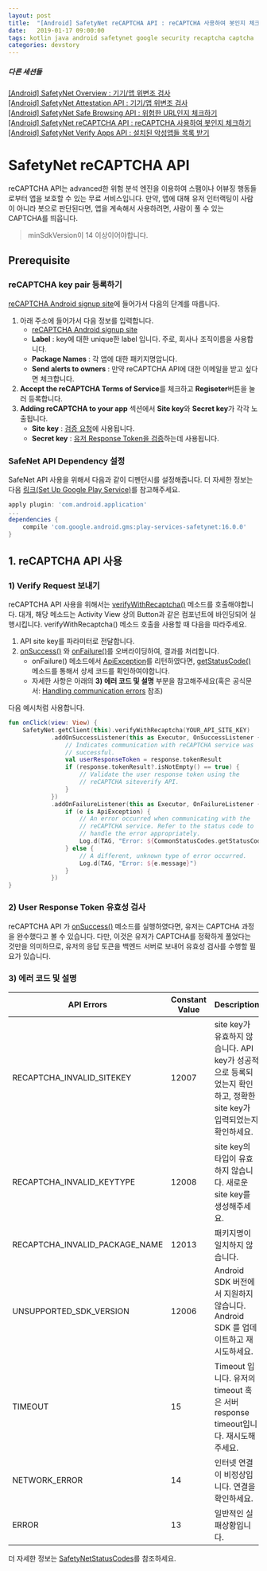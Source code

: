 ```yaml
---
layout: post
title:  "[Android] SafetyNet reCAPTCHA API : reCAPTCHA 사용하여 봇인지 체크하기"
date:   2019-01-17 09:00:00
tags: kotlin java android safetynet google security recaptcha captcha
categories: devstory
---
```

##### 다른 세션들
[[Android] SafetyNet Overview : 기기/앱 위변조 검사](/devstory/2019/01/17/Android-SafetyNet-Overview/) <br/>
[[Android] SafetyNet Attestation API : 기기/앱 위변조 검사](/devstory/2019/01/17/Android-SafetyNet-Attestation/) <br/>
[[Android] SafetyNet Safe Browsing API : 위험한 URL인지 체크하기](/devstory/2019/01/17/Android-SafetyNet-SafeBrowsing/) <br/>
[[Android] SafetyNet reCAPTCHA API : reCAPTCHA 사용하여 봇인지 체크하기](/devstory/2019/01/17/Android-SafetyNet-reCAPTCHA/)  <br/>
[[Android] SafetyNet Verify Apps API : 설치된 악성앱들 목록 받기](/devstory/2019/01/17/Android-SafetyNet-VerifyApps/)


# SafetyNet reCAPTCHA API
reCAPTCHA API는 advanced한 위험 분석 엔진을 이용하여 스팸이나 어뷰징 행동들로부터 앱을 보호할 수 있는 무료 서비스입니다. 만약, 앱에 대해 유저 인터랙팅이 사람이 아니라 봇으로 판단된다면, 앱을 계속해서 사용하려면, 사람이 풀 수 있는 CAPTCHA를 띄웁니다.

> minSdkVersion이 14 이상이어야합니다.


## Prerequisite

### reCAPTCHA key pair 등록하기
[reCAPTCHA Android signup site](https://g.co/recaptcha/androidsignup)에 들어가서 다음의 단계를 따릅니다.
1. 아래 주소에 들어가서 다음 정보를 입력합니다.
    - [reCAPTCHA Android signup site](https://g.co/recaptcha/androidsignup)
    - **Label** : key에 대한 unique한 label 입니다. 주로, 회사나 조직이름을 사용합니다.
    - **Package Names** : 각 앱에 대한 패키지명압니다.
    - **Send alerts to owners** : 만약 reCAPTCHA API에 대한 이메일을 받고 싶다면 체크합니다.
2. **Accept the reCAPTCHA Terms of Service**를 체크하고 **Regiseter**버튼을 눌러 등록합니다.
3. **Adding reCAPTCHA to your app** 섹션에서 **Site key**와 **Secret key**가 각각 노출됩니다.
    - **Site key** : [검증 요청](https://developer.android.com/training/safetynet/recaptcha#send-request)에 사용됩니다.
    - **Secret key** : [유저 Response Token을 검증](https://developer.android.com/training/safetynet/recaptcha#validate-response)하는데 사용됩니다.

### SafeNet API Dependency 설정

SafeNet API 사용을 위해서 다음과 같이 디펜던시를 설정해줍니다.
더 자세한 정보는 다음 [링크(Set Up Google Play Service)](https://developers.google.com/android/guides/setup)를 참고해주세요.
```gradle
apply plugin: 'com.android.application'
...
dependencies {
    compile 'com.google.android.gms:play-services-safetynet:16.0.0'
}
```


## 1. reCAPTCHA API 사용

### 1) Verify Request 보내기
reCAPTCHA API 사용을 위해서는 [verifyWithRecaptcha()](https://developers.google.com/android/reference/com/google/android/gms/safetynet/SafetyNetClient.html#verifyWithRecaptcha%28java.lang.String%29) 메소드를 호출해야합니다. 
대개, 해당 메소드는 Activity View 상의 Button과 같은 컴포넌트에 바인딩되어 실행시킵니다.
verifyWithRecaptcha() 메소드 호출을 사용할 때 다음을 따라주세요.


1. API site key를 파라미터로 전달합니다.
2. [onSuccess()](https://developers.google.com/android/reference/com/google/android/gms/tasks/OnSuccessListener.html#onSuccess%28TResult%29) 와 [onFailure()](https://developers.google.com/android/reference/com/google/android/gms/tasks/OnFailureListener.html#onFailure%28java.lang.Exception%29)를 오버라이딩하여, 결과를 처리합니다.
    - onFailure() 메소드에서 [ApiException](https://developers.google.com/android/reference/com/google/android/gms/common/api/ApiException)를 리턴하였다면, [getStatusCode()](https://developers.google.com/android/reference/com/google/android/gms/common/api/ApiException#getStatusCode%28%29) 메소드를 통해서 상세 코드를 확인하여야합니다.
    - 자세한 사항은 아래의 **3) 에러 코드 및 설명** 부분을 참고해주세요(혹은 공식문서: [Handling communication errors](https://developer.android.com/training/safetynet/recaptcha#errors) 참조)


다음 예시처럼 사용합니다.

```kotlin
fun onClick(view: View) {
    SafetyNet.getClient(this).verifyWithRecaptcha(YOUR_API_SITE_KEY)
            .addOnSuccessListener(this as Executor, OnSuccessListener { response ->
                // Indicates communication with reCAPTCHA service was
                // successful.
                val userResponseToken = response.tokenResult
                if (response.tokenResult?.isNotEmpty() == true) {
                    // Validate the user response token using the
                    // reCAPTCHA siteverify API.
                }
            })
            .addOnFailureListener(this as Executor, OnFailureListener { e ->
                if (e is ApiException) {
                    // An error occurred when communicating with the
                    // reCAPTCHA service. Refer to the status code to
                    // handle the error appropriately.
                    Log.d(TAG, "Error: ${CommonStatusCodes.getStatusCodeString(e.statusCode)}")
                } else {
                    // A different, unknown type of error occurred.
                    Log.d(TAG, "Error: ${e.message}")
                }
            })
}
```


### 2) User Response Token 유효성 검사
reCAPTCHA API 가 [onSuccess()](https://developers.google.com/android/reference/com/google/android/gms/tasks/OnSuccessListener.html#onSuccess%28TResult%29) 메소드를 실행하였다면, 유저는 CAPTCHA 과정을 완수했다고 볼 수 있습니다. 다만, 이것은 유저가 CAPTCHA를 정확하게 풀었다는 것만을 의미하므로, 유저의 응답 토큰을 백엔드 서버로 보내어 유효성 검사를 수행할 필요가 있습니다.


### 3) 에러 코드 및 설명

| API Errors | Constant Value | Description |
| ------------- | ------------------- | -------------- |
| RECAPTCHA_INVALID_SITEKEY | 12007 | site key가 유효하지 않습니다. API key가 성공적으로 등록되었는지 확인하고, 정확한 site key가 입력되었는지 확인하세요. |
| RECAPTCHA_INVALID_KEYTYPE | 12008 | site key의 타입이 유효하지 않습니다. 새로운 site key를 생성해주세요. |
| RECAPTCHA_INVALID_PACKAGE_NAME | 12013 | 패키지명이 일치하지 않습니다.  |
| UNSUPPORTED_SDK_VERSION | 12006 | Android SDK 버전에서 지원하지 않습니다. Android SDK 를 업데이트하고 재시도하세요. |
| TIMEOUT | 15 | Timeout 입니다. 유저의 timeout 혹은 서버 response timeout입니다. 재시도해주세요. |
| NETWORK_ERROR | 14 | 인터넷 연결이 비정상입니다. 연결을 확인하세요. |
| ERROR | 13 | 일반적인 실패상황입니다. |

더 자세한 정보는 [SafetyNetStatusCodes](https://developers.google.com/android/reference/com/google/android/gms/safetynet/SafetyNetStatusCodes)를 참조하세요.